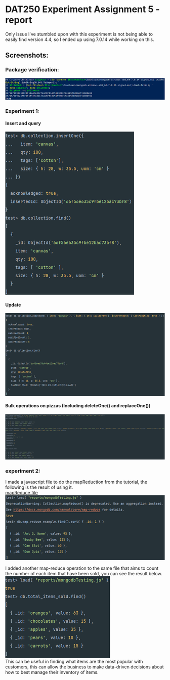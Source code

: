 # DAT250 Experiment Assignment 5 - report

Only issue I've stumbled upon with this experiment is not being able to easily find version 4.4, so I ended up using 7.0.14 while working on this.

## Screenshots:

### Package verification:
![img.png](../exp5/img.png)

### Experiment 1:
#### Insert and query
![img_1.png](../exp5/img_1.png)

#### Update
![img_2.png](../exp5/img_2.png)

#### Bulk operations on pizzas (Including deleteOne() and replaceOne())
![img_3.png](../exp5/img_3.png)

### experiment 2:

I made a javascript file to do the mapReduction from the tutorial, the following is the result of using it. <br>
[mapReduce file](../exp5/mongodbTesting.js) <br>
![img_4.png](../exp5/img_4.png)

I added another map-reduce operation to the same file that aims to count the number of each item that have been sold, you can see the result below. <br>
![img_5.png](../exp5/img_5.png) <br>
This can be useful in finding what items are the most popular with customers, this can allow the business to make data-driven decisions about how to best manage their inventory of items.
